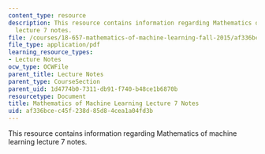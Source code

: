 ```yaml
---
content_type: resource
description: This resource contains information regarding Mathematics of machine learning
  lecture 7 notes.
file: /courses/18-657-mathematics-of-machine-learning-fall-2015/af336bcec45f238d85d84cea1a04fd3b_MIT18_657F15_L7.pdf
file_type: application/pdf
learning_resource_types:
- Lecture Notes
ocw_type: OCWFile
parent_title: Lecture Notes
parent_type: CourseSection
parent_uid: 1d4774b0-7311-db91-f740-b48ce1b6870b
resourcetype: Document
title: Mathematics of Machine Learning Lecture 7 Notes
uid: af336bce-c45f-238d-85d8-4cea1a04fd3b
---
```

This resource contains information regarding Mathematics of machine learning lecture 7 notes.

